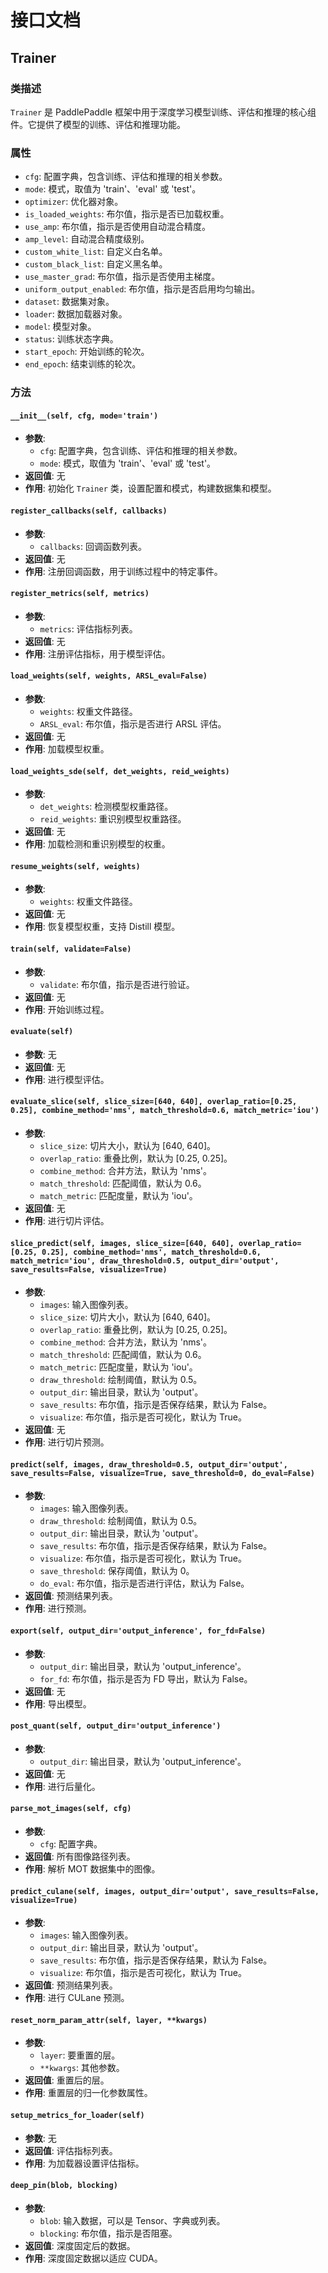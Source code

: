 # 接口文档

## Trainer

### 类描述
`Trainer` 是 PaddlePaddle 框架中用于深度学习模型训练、评估和推理的核心组件。它提供了模型的训练、评估和推理功能。

### 属性
- `cfg`: 配置字典，包含训练、评估和推理的相关参数。
- `mode`: 模式，取值为 'train'、'eval' 或 'test'。
- `optimizer`: 优化器对象。
- `is_loaded_weights`: 布尔值，指示是否已加载权重。
- `use_amp`: 布尔值，指示是否使用自动混合精度。
- `amp_level`: 自动混合精度级别。
- `custom_white_list`: 自定义白名单。
- `custom_black_list`: 自定义黑名单。
- `use_master_grad`: 布尔值，指示是否使用主梯度。
- `uniform_output_enabled`: 布尔值，指示是否启用均匀输出。
- `dataset`: 数据集对象。
- `loader`: 数据加载器对象。
- `model`: 模型对象。
- `status`: 训练状态字典。
- `start_epoch`: 开始训练的轮次。
- `end_epoch`: 结束训练的轮次。

### 方法

#### `__init__(self, cfg, mode='train')`
- **参数**:
  - `cfg`: 配置字典，包含训练、评估和推理的相关参数。
  - `mode`: 模式，取值为 'train'、'eval' 或 'test'。
- **返回值**: 无
- **作用**: 初始化 `Trainer` 类，设置配置和模式，构建数据集和模型。

#### `register_callbacks(self, callbacks)`
- **参数**:
  - `callbacks`: 回调函数列表。
- **返回值**: 无
- **作用**: 注册回调函数，用于训练过程中的特定事件。

#### `register_metrics(self, metrics)`
- **参数**:
  - `metrics`: 评估指标列表。
- **返回值**: 无
- **作用**: 注册评估指标，用于模型评估。

#### `load_weights(self, weights, ARSL_eval=False)`
- **参数**:
  - `weights`: 权重文件路径。
  - `ARSL_eval`: 布尔值，指示是否进行 ARSL 评估。
- **返回值**: 无
- **作用**: 加载模型权重。

#### `load_weights_sde(self, det_weights, reid_weights)`
- **参数**:
  - `det_weights`: 检测模型权重路径。
  - `reid_weights`: 重识别模型权重路径。
- **返回值**: 无
- **作用**: 加载检测和重识别模型的权重。

#### `resume_weights(self, weights)`
- **参数**:
  - `weights`: 权重文件路径。
- **返回值**: 无
- **作用**: 恢复模型权重，支持 Distill 模型。

#### `train(self, validate=False)`
- **参数**:
  - `validate`: 布尔值，指示是否进行验证。
- **返回值**: 无
- **作用**: 开始训练过程。

#### `evaluate(self)`
- **参数**: 无
- **返回值**: 无
- **作用**: 进行模型评估。

#### `evaluate_slice(self, slice_size=[640, 640], overlap_ratio=[0.25, 0.25], combine_method='nms', match_threshold=0.6, match_metric='iou')`
- **参数**:
  - `slice_size`: 切片大小，默认为 [640, 640]。
  - `overlap_ratio`: 重叠比例，默认为 [0.25, 0.25]。
  - `combine_method`: 合并方法，默认为 'nms'。
  - `match_threshold`: 匹配阈值，默认为 0.6。
  - `match_metric`: 匹配度量，默认为 'iou'。
- **返回值**: 无
- **作用**: 进行切片评估。

#### `slice_predict(self, images, slice_size=[640, 640], overlap_ratio=[0.25, 0.25], combine_method='nms', match_threshold=0.6, match_metric='iou', draw_threshold=0.5, output_dir='output', save_results=False, visualize=True)`
- **参数**:
  - `images`: 输入图像列表。
  - `slice_size`: 切片大小，默认为 [640, 640]。
  - `overlap_ratio`: 重叠比例，默认为 [0.25, 0.25]。
  - `combine_method`: 合并方法，默认为 'nms'。
  - `match_threshold`: 匹配阈值，默认为 0.6。
  - `match_metric`: 匹配度量，默认为 'iou'。
  - `draw_threshold`: 绘制阈值，默认为 0.5。
  - `output_dir`: 输出目录，默认为 'output'。
  - `save_results`: 布尔值，指示是否保存结果，默认为 False。
  - `visualize`: 布尔值，指示是否可视化，默认为 True。
- **返回值**: 无
- **作用**: 进行切片预测。

#### `predict(self, images, draw_threshold=0.5, output_dir='output', save_results=False, visualize=True, save_threshold=0, do_eval=False)`
- **参数**:
  - `images`: 输入图像列表。
  - `draw_threshold`: 绘制阈值，默认为 0.5。
  - `output_dir`: 输出目录，默认为 'output'。
  - `save_results`: 布尔值，指示是否保存结果，默认为 False。
  - `visualize`: 布尔值，指示是否可视化，默认为 True。
  - `save_threshold`: 保存阈值，默认为 0。
  - `do_eval`: 布尔值，指示是否进行评估，默认为 False。
- **返回值**: 预测结果列表。
- **作用**: 进行预测。

#### `export(self, output_dir='output_inference', for_fd=False)`
- **参数**:
  - `output_dir`: 输出目录，默认为 'output_inference'。
  - `for_fd`: 布尔值，指示是否为 FD 导出，默认为 False。
- **返回值**: 无
- **作用**: 导出模型。

#### `post_quant(self, output_dir='output_inference')`
- **参数**:
  - `output_dir`: 输出目录，默认为 'output_inference'。
- **返回值**: 无
- **作用**: 进行后量化。

#### `parse_mot_images(self, cfg)`
- **参数**:
  - `cfg`: 配置字典。
- **返回值**: 所有图像路径列表。
- **作用**: 解析 MOT 数据集中的图像。

#### `predict_culane(self, images, output_dir='output', save_results=False, visualize=True)`
- **参数**:
  - `images`: 输入图像列表。
  - `output_dir`: 输出目录，默认为 'output'。
  - `save_results`: 布尔值，指示是否保存结果，默认为 False。
  - `visualize`: 布尔值，指示是否可视化，默认为 True。
- **返回值**: 预测结果列表。
- **作用**: 进行 CULane 预测。

#### `reset_norm_param_attr(self, layer, **kwargs)`
- **参数**:
  - `layer`: 要重置的层。
  - `**kwargs`: 其他参数。
- **返回值**: 重置后的层。
- **作用**: 重置层的归一化参数属性。

#### `setup_metrics_for_loader(self)`
- **参数**: 无
- **返回值**: 评估指标列表。
- **作用**: 为加载器设置评估指标。

#### `deep_pin(blob, blocking)`
- **参数**:
  - `blob`: 输入数据，可以是 Tensor、字典或列表。
  - `blocking`: 布尔值，指示是否阻塞。
- **返回值**: 深度固定后的数据。
- **作用**: 深度固定数据以适应 CUDA。